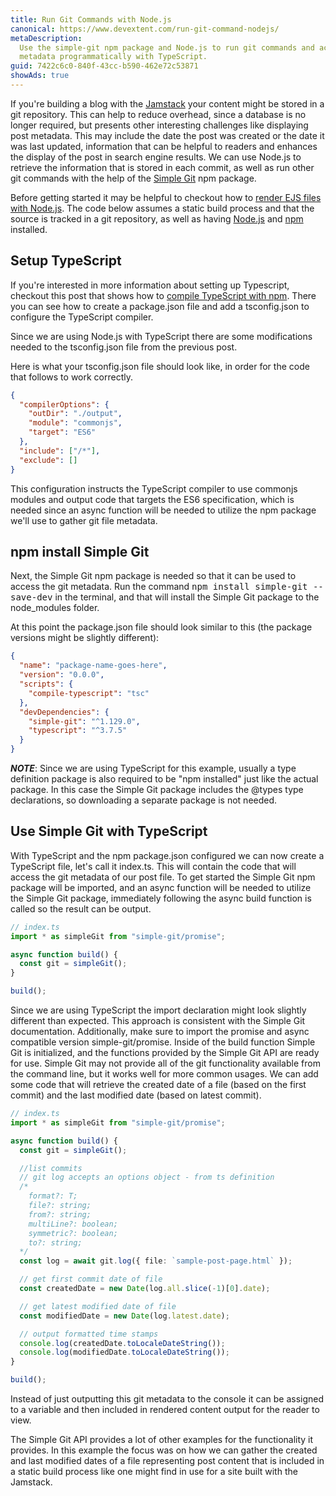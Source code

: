 ```yaml
---
title: Run Git Commands with Node.js
canonical: https://www.devextent.com/run-git-command-nodejs/
metaDescription:
  Use the simple-git npm package and Node.js to run git commands and access git
  metadata programmatically with TypeScript.
guid: 7422c6c0-840f-43cc-b590-462e72c53871
showAds: true
---
```


If you're building a blog with the [Jamstack](https://jamstack.org/) your
content might be stored in a git repository. This can help to reduce overhead,
since a database is no longer required, but presents other interesting
challenges like displaying post metadata. This may include the date the post was
created or the date it was last updated, information that can be helpful to
readers and enhances the display of the post in search engine results. We can
use Node.js to retrieve the information that is stored in each commit, as well
as run other git commands with the help of the
[Simple Git](https://www.npmjs.com/package/simple-git) npm package.

Before getting started it may be helpful to checkout how to
[render EJS files with Node.js](/ejs-render-file/). The code below assumes a
static build process and that the source is tracked in a git repository, as well
as having [Node.js](https://nodejs.org/en/) and
[npm](https://docs.npmjs.com/downloading-and-installing-node-js-and-npm)
installed.

## Setup TypeScript

If you're interested in more information about setting up Typescript, checkout
this post that shows how to
[compile TypeScript with npm](/npm-compile-typescript/). There you can see how
to create a package.json file and add a tsconfig.json to configure the
TypeScript compiler.

Since we are using Node.js with TypeScript there are some modifications needed
to the tsconfig.json file from the previous post.

Here is what your tsconfig.json file should look like, in order for the code
that follows to work correctly.

```json
{
  "compilerOptions": {
    "outDir": "./output",
    "module": "commonjs",
    "target": "ES6"
  },
  "include": ["/*"],
  "exclude": []
}
```

This configuration instructs the TypeScript compiler to use commonjs modules and
output code that targets the ES6 specification, which is needed since an async
function will be needed to utilize the npm package we'll use to gather git file
metadata.

## npm install Simple Git

Next, the Simple Git npm package is needed so that it can be used to access the
git metadata. Run the command <kbd>npm install simple-git --save-dev</kbd> in
the terminal, and that will install the Simple Git package to the node_modules
folder.

At this point the package.json file should look similar to this (the package
versions might be slightly different):

```json
{
  "name": "package-name-goes-here",
  "version": "0.0.0",
  "scripts": {
    "compile-typescript": "tsc"
  },
  "devDependencies": {
    "simple-git": "^1.129.0",
    "typescript": "^3.7.5"
  }
}
```

**_NOTE_**: Since we are using TypeScript for this example, usually a type
definition package is also required to be "npm installed" just like the actual
package. In this case the Simple Git package includes the @types type
declarations, so downloading a separate package is not needed.

## Use Simple Git with TypeScript

With TypeScript and the npm package.json configured we can now create a
TypeScript file, let's call it index.ts. This will contain the code that will
access the git metadata of our post file. To get started the Simple Git npm
package will be imported, and an async function will be needed to utilize the
Simple Git package, immediately following the async build function is called so
the result can be output.

```typescript
// index.ts
import * as simpleGit from "simple-git/promise";

async function build() {
  const git = simpleGit();
}

build();
```

Since we are using TypeScript the import declaration might look slightly
different than expected. This approach is consistent with the Simple Git
documentation. Additionally, make sure to import the promise and async
compatible version simple-git/promise. Inside of the build function Simple Git
is initialized, and the functions provided by the Simple Git API are ready for
use. Simple Git may not provide all of the git functionality available from the
command line, but it works well for more common usages. We can add some code
that will retrieve the created date of a file (based on the first commit) and
the last modified date (based on latest commit).

```typescript
// index.ts
import * as simpleGit from "simple-git/promise";

async function build() {
  const git = simpleGit();

  //list commits
  // git log accepts an options object - from ts definition
  /*
    format?: T;
    file?: string;
    from?: string;
    multiLine?: boolean;
    symmetric?: boolean;
    to?: string;
  */
  const log = await git.log({ file: `sample-post-page.html` });

  // get first commit date of file
  const createdDate = new Date(log.all.slice(-1)[0].date);

  // get latest modified date of file
  const modifiedDate = new Date(log.latest.date);

  // output formatted time stamps
  console.log(createdDate.toLocaleDateString());
  console.log(modifiedDate.toLocaleDateString());
}

build();
```

Instead of just outputting this git metadata to the console it can be assigned
to a variable and then included in rendered content output for the reader to
view.

The Simple Git API provides a lot of other examples for the functionality it
provides. In this example the focus was on how we can gather the created and
last modified dates of a file representing post content that is included in a
static build process like one might find in use for a site built with the
Jamstack.

